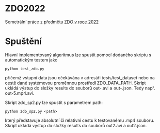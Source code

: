 # ZDO2022

Semetrální práce z předmětu [ZDO v roce 2022](https://nbviewer.jupyter.org/github/mjirik/ZDO/blob/master/ZDOsem2022.ipynb)

# Spuštění
Hlavní implementovaný algoritmus lze spustit pomocí dodaného skriptu s automatickým testem jako

```shell
python test_zdo.py
```

přičemž vstupní data jsou očekávána v adresáři tests/test_dataset nebo na cestě dané systémovou proměnnou prostředí ZDO_DATA_PATH. Skript ukládá výstup do složky results do souborů out-<filename>.avi a  out-<filename>.json. Tedy např. out-5.mp4.avi.

Skript zdo_sp2.py lze spustit s parametrem path:

```shell
python zdo_sp2.py <path>
```
  
který představuje absolutní či relativní cestu k testovanému .mp4 souboru. Skript ukládá výstup do složky results do souborů out2.avi a out2.json.
